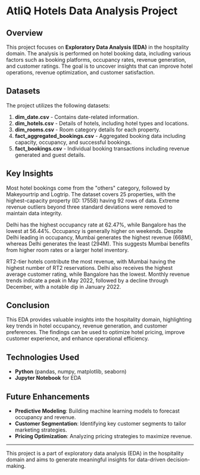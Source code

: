# AtliQ Hotels Data Analysis Project

## Overview

This project focuses on **Exploratory Data Analysis (EDA)** in the hospitality domain. The analysis is performed on hotel booking data, including various factors such as booking platforms, occupancy rates, revenue generation, and customer ratings. The goal is to uncover insights that can improve hotel operations, revenue optimization, and customer satisfaction.

## Datasets

The project utilizes the following datasets:

1. **dim\_date.csv** - Contains date-related information.
2. **dim\_hotels.csv** - Details of hotels, including hotel types and locations.
3. **dim\_rooms.csv** - Room category details for each property.
4. **fact\_aggregated\_bookings.csv** - Aggregated booking data including capacity, occupancy, and successful bookings.
5. **fact\_bookings.csv** - Individual booking transactions including revenue generated and guest details.

## Key Insights

Most hotel bookings come from the "others" category, followed by Makeyourtrip and Logtrip. The dataset covers 25 properties, with the highest-capacity property (ID: 17558) having 92 rows of data. Extreme revenue outliers beyond three standard deviations were removed to maintain data integrity. 

Delhi has the highest occupancy rate at 62.47%, while Bangalore has the lowest at 56.44%. Occupancy is generally higher on weekends. Despite Delhi leading in occupancy, Mumbai generates the highest revenue (668M), whereas Delhi generates the least (294M). This suggests Mumbai benefits from higher room rates or a larger hotel inventory.

RT2-tier hotels contribute the most revenue, with Mumbai having the highest number of RT2 reservations. Delhi also receives the highest average customer rating, while Bangalore has the lowest. Monthly revenue trends indicate a peak in May 2022, followed by a decline through December, with a notable dip in January 2022.

## Conclusion

This EDA provides valuable insights into the hospitality domain, highlighting key trends in hotel occupancy, revenue generation, and customer preferences. The findings can be used to optimize hotel pricing, improve customer experience, and enhance operational efficiency.

## Technologies Used

- **Python** (pandas, numpy, matplotlib, seaborn)
- **Jupyter Notebook** for EDA

## Future Enhancements

- **Predictive Modeling**: Building machine learning models to forecast occupancy and revenue.
- **Customer Segmentation**: Identifying key customer segments to tailor marketing strategies.
- **Pricing Optimization**: Analyzing pricing strategies to maximize revenue.

---

This project is a part of exploratory data analysis (EDA) in the hospitality domain and aims to generate meaningful insights for data-driven decision-making.

